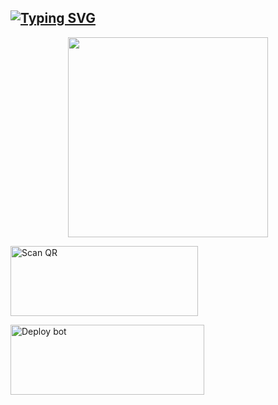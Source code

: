 ## [![Typing SVG](https://readme-typing-svg.herokuapp.com?font=Lemon+milk&color=F7000&lines=WELCOME+TO+PAATHU+WA+BOT+REPO;CREATED+BY+SUHAID)](https://git.io/typing-svg)
 
  <p align="center">
<span class="avatar"><img height='320' src="https://i.imgur.com/lvgJPh6.jpeg"> </a></span> 
</p>


<a href="W8"><img align="center" src="https://i.imgur.com/lLgFrTQ.png" alt="Scan QR" height="112" width="300" /></a>



<a href="https://heroku.com/deploy?template=https://github.com/SUHAID-BROO/PAATHU" target="blank"><img align="center" src="https://i.imgur.com/gtK4XLX.png" alt="Deploy bot" height="112" width="310" /></a>
